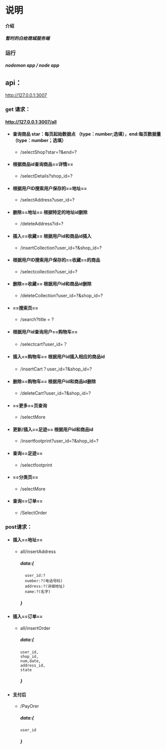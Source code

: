 # 说明

#### 介绍

##### 暂时的白给商城服务端

### 运行

##### nodemon app / node app

## api：
http://127.0.0.1:3007

### get 请求：
#### http://127.0.0.1:3007/all

* #### 查询商品 star：每页起始数据点 （type：number;选填），end:每页数据量（type：number；选填）
  * /selectShop?star=?&end=?

* #### 根据商品id查询商品==详情==
  * /selectDetails?shop_id=?

* #### 根据用户ID搜索用户保存的==地址==
  * /selectAddress?user_id=?

* #### 删除==地址== 根据特定的地址id删除
  * /deleteAddress?id=?

* #### 插入==收藏== 根据用户id和商品id插入
  * /insertCollection?user_id=?&shop_id=?

* #### 根据用户ID搜索用户保存的==收藏==的商品
  * /selectcollection?user_id=?

* #### 删除==收藏== 根据用户id和商品id删除
  * /deleteCollection?user_id=?&shop_id=?

* #### ==搜索页==
  * /search?title = ?

* #### 根据用户id查询用户==购物车==
  * /selectcart?user_id=？

* #### 插入==购物车== 根据用户id插入相应的商品id
  * /insertCart？user_id=?&shop_id=?

* #### 删除==购物车== 根据用户id和商品id删除
  * /deleteCart?user_id=?&shop_id=?

* #### ==更多==页查询
  * /selectMore

* #### 更新/插入==足迹== 根据用户id和商品id
  * /insertfootprint?user_id=?&shop_id=?

* #### 查询==足迹==
  * /selectfootprint

* #### ==分类页==
  * /selectMore

* #### 查询==订单==
  * /SelectOrder


### post请求：

* #### 插入==地址==
  * all/insertAddress
      ##### data:{
          user_id:? 
          number:?(电话号码)
          address:?(详细地址)
          name:?(名字)
      ##### }

* #### 插入==订单==
  * all/insertOrder
      ##### data:{
        user_id,
        shop_id,
        num,date,
        address_id,
        state
      ##### }

* #### 支付后
  * /PayOrer
      ##### data:{
        user_id
      ##### }